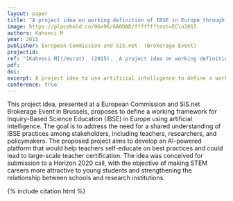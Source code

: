 ```yaml
---
layout: paper
title: "A project idea on working definition of IBSE in Europe through artificial intelligence"
image: https://placehold.co/96x96/6A0DAD/ffffff?text=EC\n2015
authors: Kahveci M
year: 2015
publisher: European Commission and SiS.net. (Brokerage Event)
projectid:
ref: "[Kahveci M](/murat). (2015). _A project idea on working definition of IBSE in Europe through artificial intelligence_. Paper presented at the European Commission and SiS.net. (Brokerage Event). Brussels, Belgium. May 22, 2015."
pdf:
doi:
excerpt: A project idea to use artificial intelligence to define a working framework for Inquiry-Based Science Education for teacher training and certification.
conference: true
---
```


This project idea, presented at a European Commission and SiS.net Brokerage Event in Brussels, proposes to define a working framework for Inquiry-Based Science Education (IBSE) in Europe using artificial intelligence. The goal is to address the need for a shared understanding of IBSE practices among stakeholders, including teachers, researchers, and policymakers. The proposed project aims to develop an AI-powered platform that would help teachers self-educate on best practices and could lead to large-scale teacher certification. The idea was conceived for submission to a Horizon 2020 call, with the objective of making STEM careers more attractive to young students and strengthening the relationship between schools and research institutions.

{% include citation.html %}